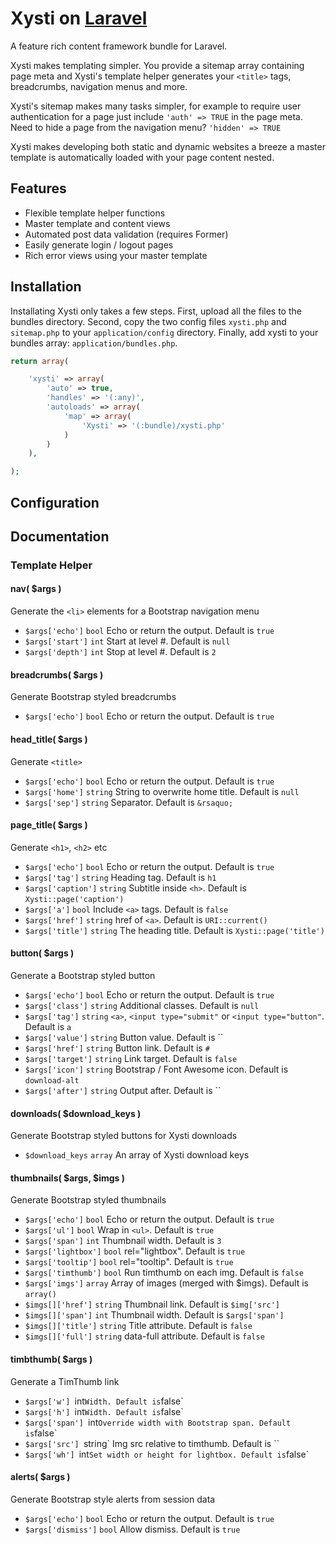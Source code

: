 # Xysti on [Laravel](http://laravel.com)

A feature rich content framework bundle for Laravel.

Xysti makes templating simpler. You provide a sitemap array containing page meta and Xysti's template helper generates your `<title>` tags, breadcrumbs, navigation menus and more.

Xysti's sitemap makes many tasks simpler, for example to require user authentication for a page just include `'auth' => TRUE` in the page meta. Need to hide a page from the navigation menu? `'hidden' => TRUE`

Xysti makes developing both static and dynamic websites a breeze a master template is automatically loaded with your page content nested.


## Features

- Flexible template helper functions
- Master template and content views
- Automated post data validation (requires Former)
- Easily generate login / logout pages
- Rich error views using your master template


## Installation

Installating Xysti only takes a few steps.
First, upload all the files to the bundles directory.
Second, copy the two config files `xysti.php` and `sitemap.php` to your `application/config` directory.
Finally, add xysti to your bundles array: `application/bundles.php`.

```php
return array(

	'xysti' => array(
		'auto' => true,
		'handles' => '(:any)',
		'autoloads' => array(
			'map' => array(
			    'Xysti' => '(:bundle)/xysti.php'
			)
		)
	),

);
```

## Configuration



## Documentation


### Template Helper

#### nav( $args )
Generate the `<li>` elements for a Bootstrap navigation menu
- `$args['echo']` `bool` Echo or return the output. Default is `true`
- `$args['start']` `int` Start at level #. Default is `null`
- `$args['depth']` `int` Stop at level #. Default is `2`

#### breadcrumbs( $args )
Generate Bootstrap styled breadcrumbs
- `$args['echo']` `bool` Echo or return the output. Default is `true`

#### head_title( $args )
Generate `<title>`
- `$args['echo']` `bool` Echo or return the output. Default is `true`
- `$args['home']` `string` String to overwrite home title. Default is `null`
- `$args['sep']` `string` Separator. Default is ` &rsaquo; `

#### page_title( $args )
Generate `<h1>`, `<h2>` etc
- `$args['echo']` `bool` Echo or return the output. Default is `true`
- `$args['tag']` `string` Heading tag. Default is `h1`
- `$args['caption']` `string` Subtitle inside `<h>`. Default is `Xysti::page('caption')`
- `$args['a']` `bool` Include `<a>` tags. Default is `false`
- `$args['href']` `string` href of  `<a>`. Default is `URI::current()`
- `$args['title']` `string` The heading title. Default is `Xysti::page('title')`

#### button( $args )
Generate a Bootstrap styled button
- `$args['echo']` `bool` Echo or return the output. Default is `true`
- `$args['class']` `string` Additional classes. Default is `null`
- `$args['tag']` `string` `<a>`, `<input type="submit"` or `<input type="button"`. Default is `a`
- `$args['value']` `string` Button value. Default is ``
- `$args['href']` `string` Button link. Default is `#`
- `$args['target']` `string` Link target. Default is `false`
- `$args['icon']` `string` Bootstrap / Font Awesome icon. Default is `download-alt`
- `$args['after']` `string` Output after. Default is ``

#### downloads( $download_keys )
Generate Bootstrap styled buttons for Xysti downloads
- `$download_keys` `array` An array of Xysti download keys

#### thumbnails( $args, $imgs )
Generate Bootstrap styled thumbnails
- `$args['echo']` `bool` Echo or return the output. Default is `true`
- `$args['ul']` `bool` Wrap in `<ul>`. Default is `true`
- `$args['span']` `int` Thumbnail width. Default is `3`
- `$args['lightbox']` `bool` rel="lightbox". Default is `true`
- `$args['tooltip']` `bool` rel="tooltip". Default is `true`
- `$args['timthumb']` `bool` Run timthumb on each img. Default is `false`
- `$args['imgs']` `array` Array of images (merged with $imgs). Default is `array()`
- `$imgs[]['href']` `string` Thumbnail link. Default is `$img['src']`
- `$imgs[]['span']` `int` Thumbnail width. Default is `$args['span']`
- `$imgs[]['title']` `string` Title attribute. Default is `false`
- `$imgs[]['full']` `string` data-full attribute. Default is `false`

#### timbthumb( $args )
Generate a TimThumb link
- `$args['w'] `int` Width. Default is `false`
- `$args['h'] `int` Width. Default is `false`
- `$args['span'] `int` Override width with Bootstrap span. Default is `false`
- `$args['src'] `string` Img src relative to timthumb. Default is ``
- `$args['wh'] `int` Set width or height for lightbox. Default is `false`

#### alerts( $args )
Generate Bootstrap style alerts from session data
- `$args['echo']` `bool` Echo or return the output. Default is `true`
- `$args['dismiss']` `bool` Allow dismiss. Default is `true`
